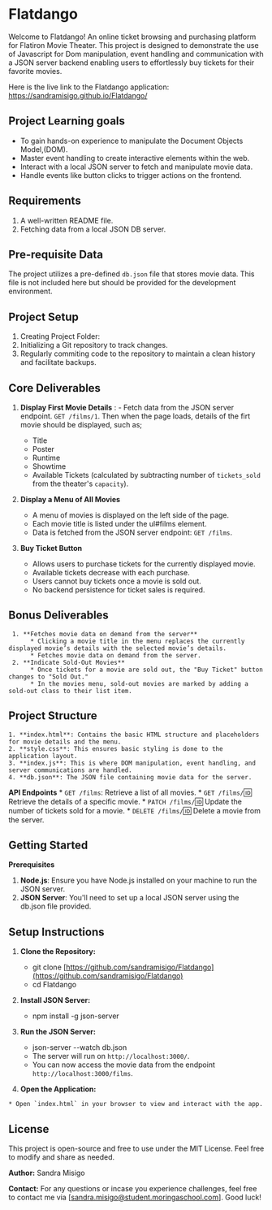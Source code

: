 # Flatdango  
 Welcome to Flatdango! An online ticket browsing and purchasing platform for Flatiron Movie Theater. This project is designed to demonstrate the use of Javascript for Dom manipulation, event handling and communication with a JSON server backend enabling users to effortlessly buy tickets for their favorite movies.

 Here is the live link to the Flatdango application: <https://sandramisigo.github.io/Flatdango/>

 ## Project Learning goals
 - To gain hands-on experience to manipulate the Document Objects Model,(DOM).
 - Master event handling to create interactive elements within the web.
 - Interact with a local JSON server to fetch and manipulate movie data.
 - Handle events like button clicks to trigger actions on the frontend.

 ## Requirements

 1. A well-written README file.
 2. Fetching data from a local JSON DB server.

 ## Pre-requisite Data

 The project utilizes a pre-defined `db.json` file that stores movie data. This file is not included here but should be provided for the development environment.

 ## Project Setup

 1. Creating Project Folder: 
 2. Initializing a Git repository to track changes.
 3. Regularly commiting code to the repository to maintain a clean history and facilitate backups.

 ## Core Deliverables

   1. **Display First Movie Details** :
    - Fetch data from the JSON server endpoint. `GET /films/1`.
    Then when the page loads, details of the firt movie should be displayed, such as;
      * Title
      * Poster
      * Runtime
      * Showtime
      * Available Tickets (calculated by subtracting number of `tickets_sold` from the theater's `capacity`).
   

   2. **Display a Menu of All Movies**

      * A menu of movies is displayed on the left side of the page.
      * Each movie title is listed under the ul#films element.
      * Data is fetched from the JSON server endpoint: `GET /films`.


   3. **Buy Ticket Button**
      * Allows users to purchase tickets for the currently displayed movie.
      * Available tickets decrease with each purchase.
      * Users cannot buy tickets once a movie is sold out.
      * No backend persistence for ticket sales is required.

  ## Bonus Deliverables
     1. **Fetches movie data on demand from the server**
          * Clicking a movie title in the menu replaces the currently displayed movie’s details with the selected movie’s details.
          * Fetches movie data on demand from the server.
     2. **Indicate Sold-Out Movies**
          * Once tickets for a movie are sold out, the "Buy Ticket" button changes to "Sold Out."
          * In the movies menu, sold-out movies are marked by adding a sold-out class to their list item.
          
  ## Project Structure

    1. **index.html**: Contains the basic HTML structure and placeholders for movie details and the menu.
    2. **style.css**: This ensures basic styling is done to the application layout.
    3. **index.js**: This is where DOM manipulation, event handling, and server communications are handled.
    4. **db.json**: The JSON file containing movie data for the server.

  **API Endpoints**
    * `GET /films`: Retrieve a list of all movies.
    * `GET /films/`:id: Retrieve the details of a specific movie.
    * `PATCH /films/`:id: Update the number of tickets sold for a movie.
    * `DELETE /films/`:id: Delete a movie from the server.

 ## Getting Started

  **Prerequisites**
   1. **Node.js**: Ensure you have Node.js installed on your machine to run the JSON server.
   2. **JSON Server**: You'll need to set up a local JSON server using the db.json file provided.

 ## Setup Instructions

  1. **Clone the Repository:**

       * git clone [https://github.com/sandramisigo/Flatdango](https://github.com/sandramisigo/Flatdango)
       * cd Flatdango

  2. **Install JSON Server:**

       * npm install -g json-server

  3. **Run the JSON Server:**
       * json-server --watch db.json
       * The server will run on `http://localhost:3000/`.
       * You can now access the movie data from the endpoint `http://localhost:3000/films`.

  4. **Open the Application:**

    * Open `index.html` in your browser to view and interact with the app.


 ## **License**

  This project is open-source and free to use under the MIT License. Feel free to modify and share as needed.

 **Author:** 
  Sandra Misigo

 **Contact:**
  For any questions or incase you experience challenges, feel free to contact me via [sandra.misigo@student.moringaschool.com]. Good luck!











